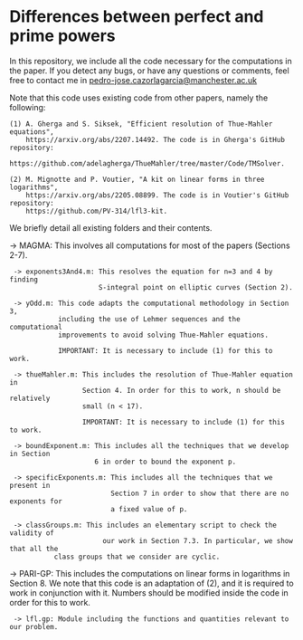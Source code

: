 # Differences between perfect and prime powers
 In this repository, we include all the code necessary for the computations in the paper.
 If you detect any bugs, or have any questions or comments, feel free to contact me in
	pedro-jose.cazorlagarcia@manchester.ac.uk
	
 Note that this code uses existing code from other papers, namely the following:
    
	(1) A. Gherga and S. Siksek, "Efficient resolution of Thue-Mahler equations", 
	    https://arxiv.org/abs/2207.14492. The code is in Gherga's GitHub repository:
		https://github.com/adelagherga/ThueMahler/tree/master/Code/TMSolver.
		
	(2) M. Mignotte and P. Voutier, "A kit on linear forms in three logarithms", 
		https://arxiv.org/abs/2205.08899. The code is in Voutier's GitHub repository:
		https://github.com/PV-314/lfl3-kit.
	
 We briefly detail all existing folders and their contents. 
 
 -> MAGMA: This involves all computations for most of the papers (Sections 2-7).
 
     -> exponents3And4.m: This resolves the equation for n=3 and 4 by finding
	                      S-integral point on elliptic curves (Section 2).
						  
	 -> yOdd.m: This code adapts the computational methodology in Section 3, 
	            including the use of Lehmer sequences and the computational 
				improvements to avoid solving Thue-Mahler equations.
				
				IMPORTANT: It is necessary to include (1) for this to work.
				
	 -> thueMahler.m: This includes the resolution of Thue-Mahler equation in 
	                  Section 4. In order for this to work, n should be relatively
					  small (n < 17).
					  
					  IMPORTANT: It is necessary to include (1) for this to work.
					  
	 -> boundExponent.m: This includes all the techniques that we develop in Section 
	                     6 in order to bound the exponent p. 
						 
	 -> specificExponents.m: This includes all the techniques that we present in 
	                         Section 7 in order to show that there are no exponents for
							 a fixed value of p.
	 
  	 -> classGroups.m: This includes an elementary script to check the validity of 
                           our work in Section 7.3. In particular, we show that all the 
			   class groups that we consider are cyclic.
							 
 -> PARI-GP: This includes the computations on linear forms in logarithms in Section 8.
             We note that this code is an adaptation of (2), and it is required to 
	     work in conjunction with it. Numbers should be modified inside the code in 
	     order for this to work.
			 
     -> lfl.gp: Module including the functions and quantities relevant to our problem. 
